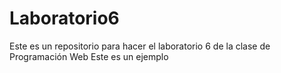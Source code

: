 # Laboratorio6

Este es un repositorio para hacer el laboratorio 6 de la clase de Programación Web
Este es un ejemplo
